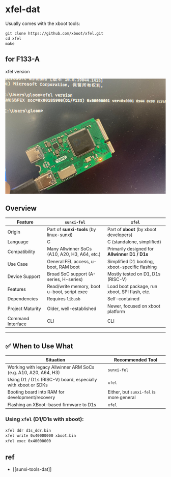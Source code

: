 
# xfel-dat

Usually comes with the xboot tools:

    git clone https://github.com/xboot/xfel.git
    cd xfel
    make

## for F133-A 

xfel version 

![](2025-08-08-12-52-33.png)



## Overview

| Feature                    | `sunxi-fel`                                  | `xfel`                                          |
|---------------------------|----------------------------------------------|------------------------------------------------|
| Origin                    | Part of **sunxi-tools** (by linux-sunxi)     | Part of **xboot** (by xboot developers)        |
| Language                  | C                                            | C (standalone, simplified)                     |
| Compatibility             | Many Allwinner SoCs (A10, A20, H3, A64, etc.)| Primarily designed for **Allwinner D1 / D1s**  |
| Use Case                  | General FEL access, u-boot, RAM boot         | Simplified D1 booting, xboot-specific flashing |
| Device Support            | Broad SoC support (A-series, H-series)       | Mostly tested on D1, D1s (RISC-V)              |
| Features                  | Read/write memory, boot u-boot, script exec  | Load boot package, run xboot, SPI flash, etc.  |
| Dependencies              | Requires `libusb`                            | Self-contained                                 |
| Project Maturity          | Older, well-established                      | Newer, focused on xboot platform               |
| Command Interface         | CLI                                          | CLI                                            |

---

## ✅ When to Use What

| Situation | Recommended Tool |
|----------|------------------|
| Working with legacy Allwinner ARM SoCs (e.g. A10, A20, A64, H3) | `sunxi-fel` |
| Using D1 / D1s (RISC-V) board, especially with xboot or SDKs    | `xfel`      |
| Booting board into RAM for development/recovery                 | Either, but `sunxi-fel` is more general |
| Flashing an XBoot-based firmware to D1s                         | `xfel`      |


### Using `xfel` (D1/D1s with xboot):

```bash
xfel ddr d1s_ddr.bin
xfel write 0x40000000 xboot.bin
xfel exec 0x40000000
```

## ref 

- [[sunxi-tools-dat]]